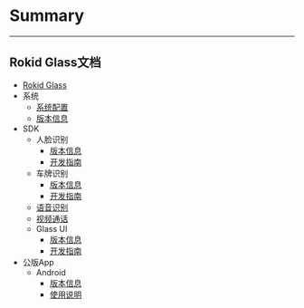 # Summary
---------
Rokid Glass文档
---------
* [Rokid Glass](README.md)
* 系统
    - [系统配置](1-system/index.md)
    - [版本信息](1-system/ReleaseNotes.md)
* SDK
    - 人脸识别
        - [版本信息](2-sdk/1-face-sdk/ReleaseNotes.md)
        - [开发指南](2-sdk/1-face-sdk/index.md)
    - 车牌识别
        - [版本信息](2-sdk/2-lpr-sdk/ReleaseNotes.md)
        - [开发指南](2-sdk/2-lpr-sdk/index.md)
    - [语音识别](https://rokid.github.io/docs/5-enableVoice/rokid-vsvy-sdk-docs/LocalSkillSdk/LocalSkillSdk.html)
    - [视频通话](2-sdk/4-video-sdk/index.md)
    - Glass UI
        - [版本信息](2-sdk/5-ui-sdk/ReleaseNotes.md)
        - [开发指南](2-sdk/5-ui-sdk/index.md)
* 公版App
    - Android
        - [版本信息](3-app/1-android/ReleaseNotes.md)
        - [使用说明](3-app/1-android/index.md)
